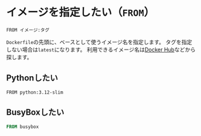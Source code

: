 # イメージを指定したい（``FROM``）

```docker
FROM イメージ:タグ
```

``Dockerfile``の先頭に、ベースとして使うイメージ名を指定します。
タグを指定しない場合は``latest``になります。
利用できるイメージ名は[Docker Hub](https://hub.docker.com/)などから探します。

## Pythonしたい

```docker
FROM python:3.12-slim
```

## BusyBoxしたい

```dockerfile
FROM busybox
```
